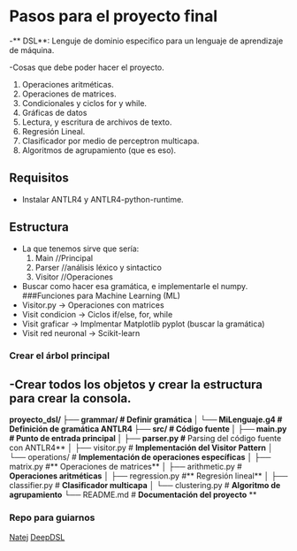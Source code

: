 # Pasos para el proyecto final
-** DSL**:  Lenguje de dominio especifico para un lenguaje de aprendizaje de máquina.

-Cosas que debe poder hacer el proyecto.

1. Operaciones aritméticas.
2. Operaciones de matrices.
3. Condicionales y ciclos for y while.
5. Gráficas de datos
6. Lectura, y escritura de archivos de texto.
7. Regresión Lineal.
8. Clasificador por medio de perceptron multicapa.
9. Algoritmos de agrupamiento (que es eso).

## Requisitos
- Instalar ANTLR4 y ANTLR4-python-runtime.

## Estructura
- La que tenemos sirve que sería:
	1. Main //Principal
	2. Parser //análisis léxico y sintactico
	3. Visitor //Operaciones
- Buscar como hacer esa gramática, e implementarle el numpy.
###Funciones para Machine Learning (ML)
- Visitor.py -> Operaciones con matrices
- Visit condicion -> Ciclos if/else, for, while
- Visit graficar -> Implmentar Matplotlib pyplot (buscar la gramática)
- Visit red neuronal -> Scikit-learn
### Crear el árbol principal
-Crear todos los objetos y crear la estructura para crear la consola.
- 
**proyecto_dsl/
├── grammar/                 # **Definir gramática**
│   └── MiLenguaje.g4        # **Definición de gramática ANTLR4**
├── src/                     # **Código fuente**
│   ├── main.py              # **Punto de entrada principal**
│   ├── parser.py            #** Parsing del código fuente con ANTLR4**
│   ├── visitor.py           # **Implementación del Visitor Pattern**
│   └── operations/          # **Implementación de operaciones específicas**
│       ├── matrix.py        #** Operaciones de matrices**
│       ├── arithmetic.py    # **Operaciones aritméticas**
│       ├── regression.py    #** Regresión lineal**
│       ├── classifier.py    # **Clasificador multicapa**
│       └── clustering.py    # **Algoritmo de agrupamiento**
└── README.md                # **Documentación del proyecto**
**

### Repo para guiarnos
[Natej](https://github.com/natej/dsl "Natej")
[DeepDSL](https://github.com/deepdsl/deepdsl "DeepDSL")

